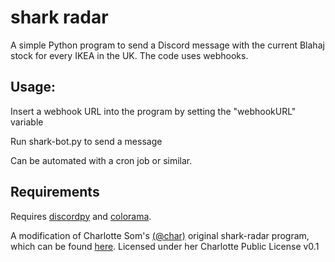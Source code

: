 # shark radar

A simple Python program to send a Discord message with the current Blahaj stock for every IKEA in the UK. The code uses webhooks.


## Usage:

Insert a webhook URL into the program by setting the "webhookURL" variable

Run shark-bot.py to send a message

Can be automated with a cron job or similar.

## Requirements

Requires [discordpy](https://discordpy.readthedocs.io/en/stable/) and [colorama](https://pypi.org/project/colorama/).

A modification of Charlotte Som's [(@char)](https://github.com/char) original shark-radar program, which can be found [here](https://git.lavender.software/charlotte/shark-radar). Licensed under her Charlotte Public License v0.1
